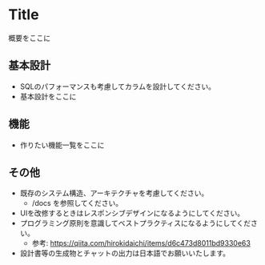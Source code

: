 # Title
概要をここに

## 基本設計
- SQLのパフォーマンスも考慮してカラムを設計してください。
- 基本設計をここに

## 機能
- 作りたい機能一覧をここに

## その他
- 既存のシステム構造、アーキテクチャを考慮してください。
  - /docs を参照してください。
- UIを改修するときはレスポンシブデザインになるようにしてください。
- プログラミング原則を意識してベストプラクティスになるようにしてください。
  - 参考: https://qiita.com/hirokidaichi/items/d6c473d8011bd9330e63
- 設計書等の生成物とチャットの出力は日本語でお願いいたします。
